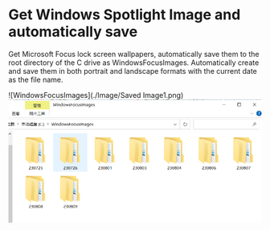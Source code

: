 # Get Windows Spotlight Image and automatically save
Get Microsoft Focus lock screen wallpapers, automatically save them to the root directory of the C drive as WindowsFocusImages. Automatically create and save them in both portrait and landscape formats with the current date as the file name.

![WindowsFocusImages](./Image/Saved Image1.png)
<img src="./Image/Saved Image1.png" alt="icon"/>
